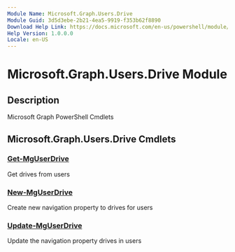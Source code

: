 ```yaml
---
Module Name: Microsoft.Graph.Users.Drive
Module Guid: 3d5d3ebe-2b21-4ea5-9919-f353b62f8890
Download Help Link: https://docs.microsoft.com/en-us/powershell/module/microsoft.graph.users.drive
Help Version: 1.0.0.0
Locale: en-US
---
```


# Microsoft.Graph.Users.Drive Module
## Description
Microsoft Graph PowerShell Cmdlets

## Microsoft.Graph.Users.Drive Cmdlets
### [Get-MgUserDrive](Get-MgUserDrive.md)
Get drives from users

### [New-MgUserDrive](New-MgUserDrive.md)
Create new navigation property to drives for users

### [Update-MgUserDrive](Update-MgUserDrive.md)
Update the navigation property drives in users

